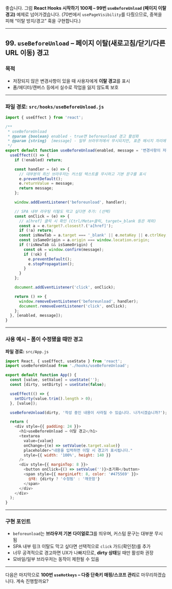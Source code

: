 좋습니다.
그럼 **React Hooks 시작하기 100제 – 99번 `useBeforeUnload` (페이지 이탈 경고)** 예제로 넘어가겠습니다.
(70번에서 `usePageVisibility`를 다뤘으므로, 중복을 피해 “이탈 방지/경고” 훅을 구현합니다.)

---

## 99. `useBeforeUnload` – 페이지 이탈(새로고침/닫기/다른 URL 이동) 경고

### 목적

* 저장되지 않은 변경사항이 있을 때 사용자에게 **이탈 경고**를 표시
* 폼/에디터/캔버스 등에서 실수로 작업을 잃지 않도록 보호

---

### 파일 경로: `src/hooks/useBeforeUnload.js`

```javascript
import { useEffect } from 'react';

/**
 * useBeforeUnload
 * @param {boolean} enabled - true면 beforeunload 경고 활성화
 * @param {string}  [message] - 일부 브라우저에서 무시되지만, 표준 메시지 자리에 사용
 */
export default function useBeforeUnload(enabled, message = '변경사항이 저장되지 않을 수 있습니다.') {
  useEffect(() => {
    if (!enabled) return;

    const handler = (e) => {
      // 대부분의 최신 브라우저는 커스텀 텍스트를 무시하고 기본 문구를 표시
      e.preventDefault();
      e.returnValue = message;
      return message;
    };

    window.addEventListener('beforeunload', handler);

    // SPA 내부 라우팅 이탈도 막고 싶다면 추가: (선택)
    const onClick = (e) => {
      // a[href] 클릭 시 확인 (Ctrl/Meta+클릭, target=_blank 등은 제외)
      const a = e.target?.closest?.('a[href]');
      if (!a) return;
      const isNewTab = a.target === '_blank' || e.metaKey || e.ctrlKey;
      const isSameOrigin = a.origin === window.location.origin;
      if (!isNewTab && isSameOrigin) {
        const ok = window.confirm(message);
        if (!ok) {
          e.preventDefault();
          e.stopPropagation();
        }
      }
    };

    document.addEventListener('click', onClick);

    return () => {
      window.removeEventListener('beforeunload', handler);
      document.removeEventListener('click', onClick);
    };
  }, [enabled, message]);
}
```

---

### 사용 예시 – 폼이 수정됐을 때만 경고

**파일 경로:** `src/App.js`

```javascript
import React, { useEffect, useState } from 'react';
import useBeforeUnload from './hooks/useBeforeUnload';

export default function App() {
  const [value, setValue] = useState('');
  const [dirty, setDirty] = useState(false);

  useEffect(() => {
    setDirty(value.trim().length > 0);
  }, [value]);

  useBeforeUnload(dirty, '작성 중인 내용이 사라질 수 있습니다. 나가시겠습니까?');

  return (
    <div style={{ padding: 24 }}>
      <h1>useBeforeUnload – 이탈 경고</h1>
      <textarea
        value={value}
        onChange={(e) => setValue(e.target.value)}
        placeholder="내용을 입력하면 이탈 시 경고가 표시됩니다."
        style={{ width: '100%', height: 140 }}
      />
      <div style={{ marginTop: 8 }}>
        <button onClick={() => setValue('')}>초기화</button>
        <span style={{ marginLeft: 8, color: '#475569' }}>
          상태: {dirty ? '수정됨' : '깨끗함'}
        </span>
      </div>
    </div>
  );
}
```

---

### 구현 포인트

* `beforeunload`는 **브라우저 기본 다이얼로그**를 띄우며, 커스텀 문구는 대부분 무시됨
* SPA 내부 링크 이탈도 막고 싶다면 선택적으로 `click` 가드(확인창)를 추가
* 너무 공격적으로 경고하면 UX가 나빠지므로, **dirty 상태**일 때만 활성화 권장
* 모바일/일부 브라우저는 동작이 제한될 수 있음

---

다음은 마지막으로 **100번 `useHotkeys` – 다중 단축키 매핑/스코프 관리**로 마무리하겠습니다. 계속 진행할까요?
